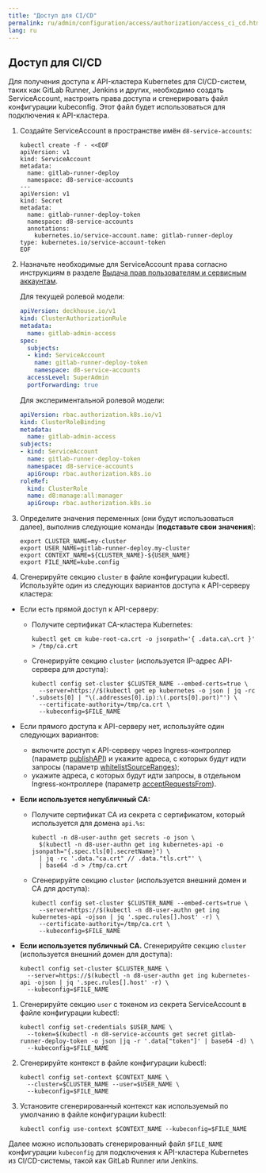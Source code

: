 ```yaml
---
title: "Доступ для CI/CD"
permalink: ru/admin/configuration/access/authorization/access_ci_cd.html
lang: ru
---
```

## Доступ для CI/CD

Для получения доступа к API-кластера Kubernetes для CI/CD-систем, таких как GitLab Runner, Jenkins и других, необходимо создать ServiceAccount, настроить права доступа и сгенерировать файл конфигурации kubeconfig. Этот файл будет использоваться для подключения к API-кластера.

1. Создайте ServiceAccount в пространстве имён `d8-service-accounts`:

   ```shell
   kubectl create -f - <<EOF
   apiVersion: v1
   kind: ServiceAccount
   metadata:
     name: gitlab-runner-deploy
     namespace: d8-service-accounts
   ---
   apiVersion: v1
   kind: Secret
   metadata:
     name: gitlab-runner-deploy-token
     namespace: d8-service-accounts
     annotations:
       kubernetes.io/service-account.name: gitlab-runner-deploy
   type: kubernetes.io/service-account-token
   EOF
   ```

1. Назначьте необходимые для ServiceAccount права согласно инструкциям в разделе [Выдача прав пользователям и сервисным аккаунтам](../../configuration/access/authorization/grant.html).

   Для текущей ролевой модели:
   ```yaml
   apiVersion: deckhouse.io/v1
   kind: ClusterAuthorizationRule
   metadata:
     name: gitlab-admin-access
   spec:
     subjects:
     - kind: ServiceAccount
       name: gitlab-runner-deploy-token
       namespace: d8-service-accounts
     accessLevel: SuperAdmin
     portForwarding: true
   ```
   
   Для экспериментальной ролевой модели:
   ```yaml
   apiVersion: rbac.authorization.k8s.io/v1
   kind: ClusterRoleBinding
   metadata:
     name: gitlab-admin-access
   subjects:
   - kind: ServiceAccount
     name: gitlab-runner-deploy-token
     namespace: d8-service-accounts
     apiGroup: rbac.authorization.k8s.io
   roleRef:
     kind: ClusterRole
     name: d8:manage:all:manager
     apiGroup: rbac.authorization.k8s.io
    ```

1. Определите значения переменных (они будут использоваться далее), выполнив следующие команды (**подставьте свои значения**):

   ```shell
   export CLUSTER_NAME=my-cluster
   export USER_NAME=gitlab-runner-deploy.my-cluster
   export CONTEXT_NAME=${CLUSTER_NAME}-${USER_NAME}
   export FILE_NAME=kube.config
   ```

1. Сгенерируйте секцию `cluster` в файле конфигурации kubectl. Используйте один из следующих вариантов доступа к API-серверу кластера:

  - Если есть прямой доступ к API-серверу:
    - Получите сертификат CA-кластера Kubernetes:

       ```shell
       kubectl get cm kube-root-ca.crt -o jsonpath='{ .data.ca\.crt }' > /tmp/ca.crt
       ```

    - Сгенерируйте секцию `cluster` (используется IP-адрес API-сервера для доступа):

       ```shell
       kubectl config set-cluster $CLUSTER_NAME --embed-certs=true \
         --server=https://$(kubectl get ep kubernetes -o json | jq -rc '.subsets[0] | "\(.addresses[0].ip):\(.ports[0].port)"') \
         --certificate-authority=/tmp/ca.crt \
         --kubeconfig=$FILE_NAME
       ```

  - Если прямого доступа к API-серверу нет, используйте один следующих вариантов:
    - включите доступ к API-серверу через Ingress-контроллер (параметр [publishAPI](../../reference/mc/user-authn/#parameters-publishapi)) и укажите адреса, с которых будут идти запросы (параметр [whitelistSourceRanges](../../reference/mc/user-authn/#parameters-publishapi/#parameters-publishapi-whitelistsourceranges));
    - укажите адреса, с которых будут идти запросы, в отдельном Ingress-контроллере (параметр [acceptRequestsFrom](../../reference/cr/ingressnginxcontroller/#ingressnginxcontroller-v1-spec-acceptrequestsfrom)).

  - **Если используется непубличный CA:**

    - Получите сертификат CA из секрета с сертификатом, который используется для домена `api.%s`:

       ```shell
       kubectl -n d8-user-authn get secrets -o json \
         $(kubectl -n d8-user-authn get ing kubernetes-api -o jsonpath="{.spec.tls[0].secretName}") \
         | jq -rc '.data."ca.crt" // .data."tls.crt"' \
         | base64 -d > /tmp/ca.crt
       ```

    - Сгенерируйте секцию `cluster` (используется внешний домен и CA для доступа):

       ```shell
       kubectl config set-cluster $CLUSTER_NAME --embed-certs=true \
         --server=https://$(kubectl -n d8-user-authn get ing kubernetes-api -ojson | jq '.spec.rules[].host' -r) \
         --certificate-authority=/tmp/ca.crt \
         --kubeconfig=$FILE_NAME
       ```

  - **Если используется публичный CA.** Сгенерируйте секцию `cluster` (используется внешний домен для доступа):

    ```shell
    kubectl config set-cluster $CLUSTER_NAME \
      --server=https://$(kubectl -n d8-user-authn get ing kubernetes-api -ojson | jq '.spec.rules[].host' -r) \
      --kubeconfig=$FILE_NAME
    ```

1. Сгенерируйте секцию `user` с токеном из секрета ServiceAccount в файле конфигурации kubectl:

   ```shell
   kubectl config set-credentials $USER_NAME \
     --token=$(kubectl -n d8-service-accounts get secret gitlab-runner-deploy-token -o json |jq -r '.data["token"]' | base64 -d) \
     --kubeconfig=$FILE_NAME
   ```

1. Сгенерируйте контекст в файле конфигурации kubectl:

   ```shell
   kubectl config set-context $CONTEXT_NAME \
     --cluster=$CLUSTER_NAME --user=$USER_NAME \
     --kubeconfig=$FILE_NAME
   ```

1. Установите сгенерированный контекст как используемый по умолчанию в файле конфигурации kubectl:

   ```shell
   kubectl config use-context $CONTEXT_NAME --kubeconfig=$FILE_NAME
   ```
   
Далее можно использовать сгенерированный файл `$FILE_NAME` конфигурации `kubeconfig` для подключения к API-кластера Kubernetes из CI/CD-системы, такой как GitLab Runner или Jenkins.
